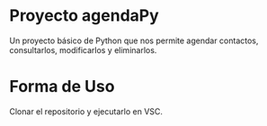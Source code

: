 # Proyecto agendaPy
Un proyecto básico de Python que nos permite agendar contactos, consultarlos, modificarlos y eliminarlos.

# Forma de Uso
Clonar el repositorio y ejecutarlo en VSC.

